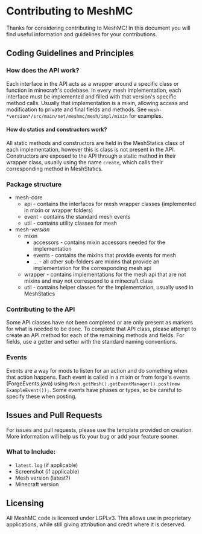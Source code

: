 # Contributing to MeshMC
Thanks for considering contributing to MeshMC! In this document you will find useful information and guidelines for your contributions.

## Coding Guidelines and Principles
### How does the API work?
Each interface in the API acts as a wrapper around a specific class or function in minecraft's codebase.
In every mesh implementation, each interface must be implemented and filled with that version's specific 
method calls. Usually that implementation is a mixin, allowing access and modification to private and final
fields and methods. See `mesh-*version*/src/main/net/meshmc/mesh/impl/mixin` for examples.
#### How do statics and constructors work?
All static methods and constructors are held in the MeshStatics class of each implementation, however this is class is not present
in the API. Constructors are exposed to the API through a static method in their wrapper class, usually using the name `create`, which
calls their corresponding method in MeshStatics.
### Package structure
- mesh-core
  - api - contains the interfaces for mesh wrapper classes (implemented in mixin or wrapper folders)
  - event - contains the standard mesh events
  - util - contains utility classes for mesh
- mesh-*version*
  - mixin
    - accessors - contains mixin accessors needed for the implementation
    - events - contains the mixins that provide events for mesh
    - ... - all other sub-folders are mixins that provide an implementation for the corresponding mesh api
  - wrapper - contains implementations for the mesh api that are not mixins and may not correspond to a minecraft class
  - util - contains helper classes for the implementation, usually used in MeshStatics
### Contributing to the API
Some API classes have not been completed or are only present as markers for what is needed to be done.
To complete that API class, please attempt to create an API method for each of the remaining methods and fields. For fields, use a getter and setter
with the standard naming conventions.
### Events
Events are a way for mods to listen for an action and do something when that action happens. Each event is called in
a mixin or from forge's events (ForgeEvents.java) using `Mesh.getMesh().getEventManager().post(new ExampleEvent());`.
Some events have phases or types, so be careful to specify these when posting.

## Issues and Pull Requests
For issues and pull requests, please use the template provided on creation. More information will help us
fix your bug or add your feature sooner.
### What to Include:
- `latest.log` (if applicable)
- Screenshot (if applicable)
- Mesh version (latest?)
- Minecraft version

## Licensing
All MeshMC code is licensed under LGPLv3. This allows use in proprietary applications, while still giving attribution and credit where it is deserved.